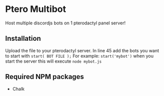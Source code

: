 # Ptero Multibot
Host multiple discordjs bots on 1 pterodactyl panel server!

## Installation
Upload the file to your pterodactyl server.
In line 45 add the bots you want to start with `start( BOT FILE );`
For example:
`start('mybot')` when you start the server this will execute `node mybot.js`

## Required NPM packages
- Chalk
